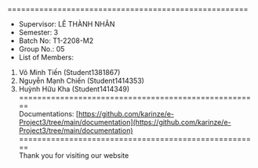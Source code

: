 =====================================================
+ Supervisor: LÊ THÀNH NHÂN
+ Semester: 3
+ Batch No: T1-2208-M2
+ Group No.: 05
+ List of Members:
1. Võ Minh Tiến (Student1381867)
2. Nguyễn Mạnh Chiến (Student1414353)
3. Huỳnh Hữu Kha (Student1414349)  
=====================================================  
Documentations: [https://github.com/karinze/e-Project3/tree/main/documentation](https://github.com/karinze/e-Project3/tree/main/documentation)  
=====================================================  
Thank you for visiting our website
